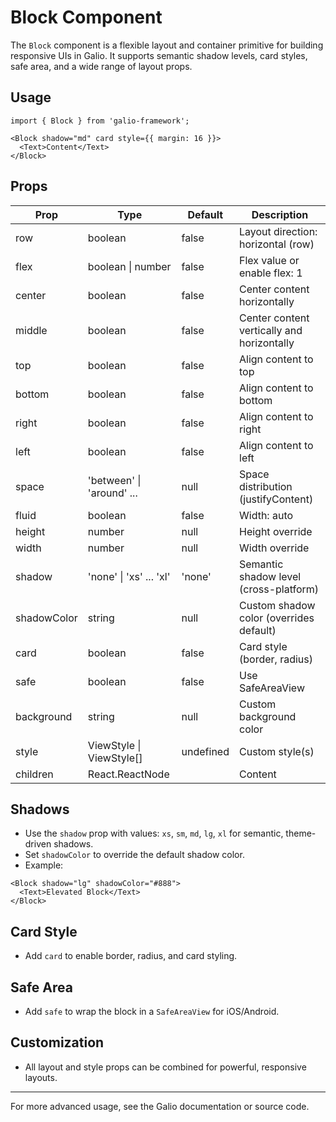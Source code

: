 # Block Component

The `Block` component is a flexible layout and container primitive for building responsive UIs in Galio. It supports semantic shadow levels, card styles, safe area, and a wide range of layout props.

## Usage

```tsx
import { Block } from 'galio-framework';

<Block shadow="md" card style={{ margin: 16 }}>
  <Text>Content</Text>
</Block>
```

## Props

| Prop           | Type                              | Default   | Description                                                        |
|----------------|-----------------------------------|-----------|--------------------------------------------------------------------|
| row            | boolean                           | false     | Layout direction: horizontal (row)                                 |
| flex           | boolean \| number                 | false     | Flex value or enable flex: 1                                       |
| center         | boolean                           | false     | Center content horizontally                                        |
| middle         | boolean                           | false     | Center content vertically and horizontally                         |
| top            | boolean                           | false     | Align content to top                                               |
| bottom         | boolean                           | false     | Align content to bottom                                            |
| right          | boolean                           | false     | Align content to right                                             |
| left           | boolean                           | false     | Align content to left                                              |
| space          | 'between' \| 'around' ...         | null      | Space distribution (justifyContent)                                |
| fluid          | boolean                           | false     | Width: auto                                                        |
| height         | number                            | null      | Height override                                                    |
| width          | number                            | null      | Width override                                                     |
| shadow         | 'none' \| 'xs' ... 'xl'           | 'none'   | Semantic shadow level (cross-platform)                             |
| shadowColor    | string                            | null      | Custom shadow color (overrides default)                            |
| card           | boolean                           | false     | Card style (border, radius)                                        |
| safe           | boolean                           | false     | Use SafeAreaView                                                   |
| background     | string                            | null      | Custom background color                                            |
| style          | ViewStyle \| ViewStyle[]           | undefined | Custom style(s)                                                    |
| children       | React.ReactNode                   |           | Content                                                            |

## Shadows

- Use the `shadow` prop with values: `xs`, `sm`, `md`, `lg`, `xl` for semantic, theme-driven shadows.
- Set `shadowColor` to override the default shadow color.
- Example:

```tsx
<Block shadow="lg" shadowColor="#888">
  <Text>Elevated Block</Text>
</Block>
```

## Card Style

- Add `card` to enable border, radius, and card styling.

## Safe Area

- Add `safe` to wrap the block in a `SafeAreaView` for iOS/Android.

## Customization

- All layout and style props can be combined for powerful, responsive layouts.

---

For more advanced usage, see the Galio documentation or source code.
